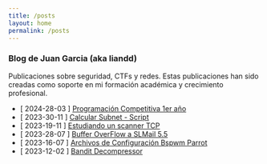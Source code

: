 ```yaml
---
title: /posts
layout: home
permalink: /posts
---
```


### Blog de Juan Garcia (aka liandd)

Publicaciones sobre seguridad, CTFs y redes.
Estas publicaciones han sido creadas como soporte en mi formación académica y crecimiento profesional.

- [ 2024-28-03 ] <a class="beb" href="\programacionCompetitiva.html">Programación Competitiva 1er año</a>
- [ 2023-30-11 ] <a class="beb" href="\calcularSubnet.html">Calcular Subnet - Script</a>
- [ 2023-19-11 ] <a class="beb" href="\Scanner_sh.html">Estudiando un scanner TCP</a>
- [ 2023-28-07 ] <a class="beb" href="\bufferOverflow_1er_Practica">Buffer OverFlow a SLMail 5.5</a>
- [ 2023-16-07 ] <a class="beb" href="\dotfiles.html">Archivos de Configuración Bspwm Parrot</a>
- [ 2023-12-02 ] <a class="beb" href="\decompressor.html">Bandit Decompressor</a>